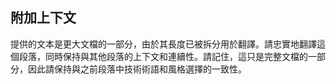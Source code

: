## 附加上下文

提供的文本是更大文檔的一部分，由於其長度已被拆分用於翻譯。請忠實地翻譯這個段落，同時保持與其他段落的上下文和連續性。請記住，這只是完整文檔的一部分，因此請保持與之前段落中技術術語和風格選擇的一致性。
